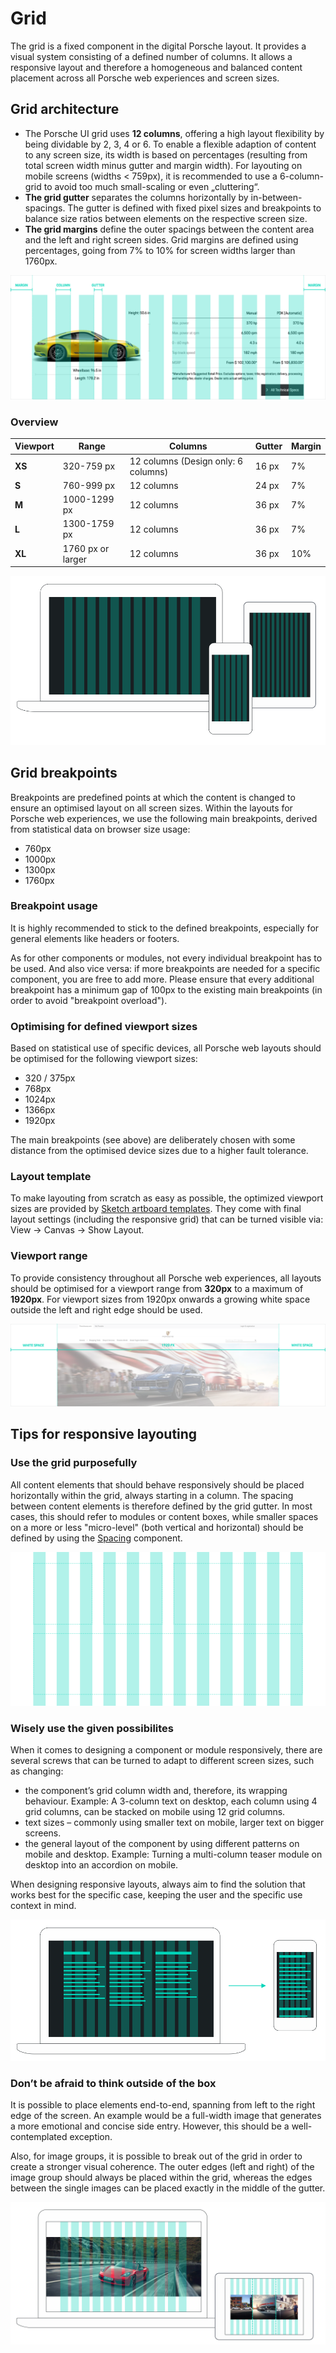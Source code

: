 # Grid
The grid is a fixed component in the digital Porsche layout. It provides a visual system consisting of a defined number of columns. It allows a responsive layout and therefore a homogeneous and balanced content placement across all Porsche web experiences and screen sizes.

## Grid architecture

- The Porsche UI grid uses **12 columns**, offering a high layout flexibility by
being dividable by 2, 3, 4 or 6. To enable a flexible adaption of content to any
screen size, its width is based on percentages (resulting from total screen
width minus gutter and margin width). For layouting on mobile screens (widths < 759px), it is recommended to use
a 6-column-grid to avoid too much small-scaling or even „cluttering“.
- **The grid gutter** separates the columns horizontally by in-between-spacings.
The gutter is defined with fixed pixel sizes and breakpoints to balance size
ratios between elements on the respective screen size. 
- **The grid margins** define the outer spacings between the content area and the left and right screen
sides. Grid margins are defined using percentages, going from 7% to 10% for
screen widths larger than 1760px. 

![Porsche UI grid architecture](./assets/grid-components.png)

### Overview 

| Viewport | Range | Columns | Gutter | Margin |
| -------- | -------- | -------- | -------- | -------- |
| **XS** | 320-759 px | 12 columns (Design only: 6 columns) |  16 px | 7% |
| **S** | 760-999 px | 12 columns |  24 px | 7% |
| **M** | 1000-1299 px | 12 columns | 36 px| 7% |
| **L** | 1300-1759 px  |  12 columns | 36 px | 7% | 
| **XL** | 1760 px or larger |  12 columns | 36 px | 10% | 

![Porsche UI grid architecture](./assets/grid-viewports.png)

## Grid breakpoints 
Breakpoints are predefined points at which the content is changed to ensure an optimised layout on all screen sizes.
Within the layouts for Porsche web experiences, we use the following main breakpoints, derived from statistical data on browser size usage: 

- 760px
- 1000px 
- 1300px
- 1760px

### Breakpoint usage

It is highly recommended to stick to the defined breakpoints, especially for general elements like headers or footers.

As for other components or modules, not every individual breakpoint has to be used. And also vice versa: if more breakpoints are needed for a specific component, you are free to add more. Please ensure that every additional breakpoint has a minimum gap of 100px to the existing main breakpoints (in order to avoid "breakpoint overload").

### Optimising for defined viewport sizes

Based on statistical use of specific devices, all Porsche web layouts should be optimised for the following viewport sizes: 

- 320 / 375px
- 768px
- 1024px
- 1366px
- 1920px

The main breakpoints (see above) are deliberately chosen with some distance from the optimised device sizes due to a higher fault tolerance.

### Layout template 
To make layouting from scratch as easy as possible, the
optimized viewport sizes are provided by [Sketch artboard templates](http://ui.porsche.com/latest/porsche-ui-kit-layout-template.sketch). They
come with final layout settings (including the responsive grid) that can be turned visible via: View → Canvas →
Show Layout.

### Viewport range
To provide consistency throughout all Porsche web experiences, all layouts should be optimised for a viewport range from **320px** to a maximum of **1920px**. For viewport sizes from 1920px onwards a growing white space outside the left and right edge should be used.

![Porsche UI grid architecture](./assets/grid-maxwidth.png)

## Tips for responsive layouting

### Use the grid purposefully

All content elements that should behave responsively should be placed horizontally within the grid, always starting in a column. The spacing between content elements is therefore defined by the grid gutter. 
In most cases, this should refer to modules or content boxes, while smaller spaces on a more or less "micro-level" (both vertical and horizontal) should be defined by using the [Spacing](#/web/components/layout/spacing) component.

![Porsche UI grid alignment](./assets/grid-alignment.png)

### Wisely use the given possibilites

When it comes to designing a component or module responsively, there are several screws that can be turned to adapt to different screen sizes, such as changing:

- the component’s grid column width and, therefore, its wrapping behaviour. Example: A 3-column text on desktop, each column using 4 grid columns, can be stacked on mobile using 12 grid columns.
- text sizes – commonly using smaller text on mobile, larger text on bigger screens.
- the general layout of the component by using different patterns on mobile and desktop. Example: Turning a multi-column teaser module on desktop into an accordion on mobile.

When designing responsive layouts, always aim to find the solution that works best for the specific case, keeping the user and the specific use context in mind.

![Porsche UI grid behaviour](./assets/grid-behaviour.png)

### Don’t be afraid to think outside of the box

It is possible to place elements end-to-end, spanning from left to the right edge of the screen. An example would be a full-width image that generates a more emotional and concise side entry. However, this should be a well-contemplated exception.

Also, for image groups, it is possible to break out of the grid in order to create a stronger visual coherence. The outer edges (left and right) of the image group should always be placed within the grid, whereas the edges between the single images can be placed exactly in the middle of the gutter.

![End-to-end placement](./assets/grid-endtoend.png)
